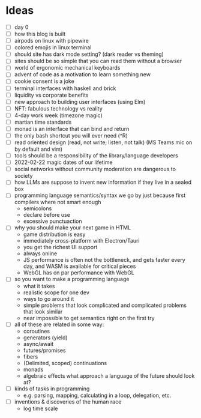 # Ideas

- [ ] day 0
- [ ] how this blog is built
- [ ] airpods on linux with pipewire
- [ ] colored emojis in linux terminal
- [ ] should site has dark mode setting? (dark reader vs theming)
- [ ] sites should be so simple that you can read them without a browser
- [ ] world of ergonomic mechanical keyboards
- [ ] advent of code as a motivation to learn something new
- [ ] cookie consent is a joke
- [ ] terminal interfaces with haskell and brick
- [ ] liquidity vs corporate benefits
- [ ] new approach to building user interfaces (using Elm)
- [ ] NFT: fabulous technology vs reality
- [ ] 4-day work week (timezone magic)
- [ ] martian time standards
- [ ] monad is an interface that can bind and return
- [ ] the only bash shortcut you will ever need (^R)
- [ ] read oriented design (read, not write; listen, not talk) (MS Teams mic on by default and vim)
- [ ] tools should be a responsibility of the library/language developers
- [ ] 2022-02-22 magic dates of our lifetime
- [ ] social networks without community moderation are dangerous to society
- [ ] how LLMs are suppose to invent new information if they live in a sealed box
- [ ] programming language semantics/syntax we go by just because first compilers where not smart enough
    - semicolons
    - declare before use
    - excessive punctuaction
- [ ] why you should make your next game in HTML
    - game distribution is easy
    - immediately cross-platform with Electron/Tauri
    - you get the richest UI support
    - always online
    - JS performance is often not the bottleneck, and gets faster every day, and WASM is available for critical pieces
    - WebGL has on par performance with WebGL
- [ ] so you want to make a programming language
    - what it takes
    - realistic scope for one dev
    - ways to go around it
    - simple problems that look complicated and complicated problems that look similar
    - near impossible to get semantics right on the first try
- [ ] all of these are related in some way:
    - coroutines
    - generators (yield)
    - async/await
    - futures/promises
    - fibers
    - (Delimited, scoped) continuations
    - monads
    - algebraic effects
    what approach a language of the future should look at?
- [ ] kinds of tasks in programming
    - e.g. parsing, mapping, calculating in a loop, delegation, etc.
- [ ] inventions & discoveries of the human race
    - log time scale
